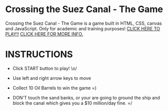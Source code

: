 # Crossing the Suez Canal - The Game

Crossing the Suez Canal - The Game is a game built in HTML, CSS, canvas and JavaScript. Only for academic and training purposes!
[CLICK HERE TO PLAY!!](https://ialmeidapb.github.io/CrossingTheSuezCanal/)
[CLICK HERE FOR MORE INFO.](https://www.canva.com/design/DAEa7dCd680/dUIn-uH0E-2rgGMLJ5Ei3w/view?utm_content=DAEa7dCd680&utm_campaign=designshare&utm_medium=link&utm_source=homepage_design_menu)
# INSTRUCTIONS

-   Click START button to play!  \o/

-   Use left and right arrow keys to move
  
-   Collect 10 Oil Barrels to win the game =)
  
-   DON'T touch the sand banks, or your are going to ground the ship and block the canal which gives you a $10 million/day fine.  =/